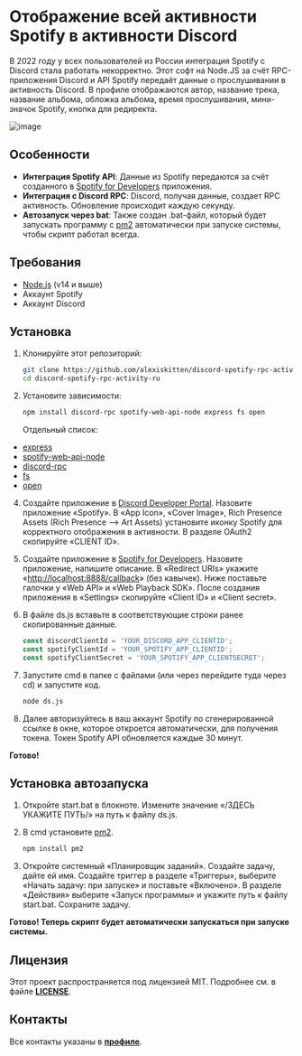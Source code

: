 # Отображение всей активности Spotify в активности Discord

В 2022 году у всех пользователей из России интеграция Spotify с Discord стала работать некорректно. Этот софт на Node.JS за счёт RPC-приложения Discord и API Spotify передаёт данные о прослушивании в активность Discord. В профиле отображаются автор, название трека, название альбома, обложка альбома, время прослушивания, мини-значок Spotify, кнопка для редиректа.

![image](https://github.com/user-attachments/assets/658a977d-f7b3-44ab-be08-64ef0b171b98)

## Особенности

- **Интеграция Spotify API**: Данные из Spotify передаются за счёт созданного в [Spotify for Developers](https://developer.spotify.com) приложения.
- **Интеграция с Discord RPC**: Discord, получая данные, создает RPC активность. Обновление происходит каждую секунду.
- **Автозапуск через bat**: Также создан .bat-файл, который будет запускать программу с [pm2](https://www.npmjs.com/package/pm2) автоматически при запуске системы, чтобы скрипт работал всегда.

## Требования

- [Node.js](https://nodejs.org) (v14 и выше)
- Аккаунт Spotify
- Аккаунт Discord

## Установка

1. Клонируйте этот репозиторий:
   
     ```bash
    git clone https://github.com/alexiskitten/discord-spotify-rpc-activity-ru.git
    cd discord-spotify-rpc-activity-ru
    ```
     
2. Установите зависимости:
   
     ```bash
     npm install discord-rpc spotify-web-api-node express fs open
    ```
     
     Отдельный список:
  - [express](https://www.npmjs.com/package/discord-rpc)
  - [spotify-web-api-node](https://www.npmjs.com/package/spotify-web-api-node)
  - [discord-rpc](https://www.npmjs.com/package/express)
  - [fs](https://www.npmjs.com/package/fs)
  - [open](https://www.npmjs.com/package/open)

4. Создайте приложение в [Discord Developer Portal](https://discord.com/developers/applications). Назовите приложение «Spotify». В «App Icon», «Cover Image», Rich Presence Assets (Rich Presence --> Art Assets) установите иконку Spotify для корректного отображения в активности. В разделе OAuth2 скопируйте «CLIENT ID».

5. Создайте приложение в [Spotify for Developers](https://developer.spotify.com/dashboard). Назовите приложение, напишите описание. В «Redirect URIs» укажите «[http://localhost:8888/callback](http://localhost:8888/callback)» (без кавычек). Ниже поставьте галочки у «Web API» и «Web Playback SDK». После создания приложения в «Settings» скопируйте «Client ID» и «Client secret».

6. В файле ds.js вставьте в соответствующие строки ранее скопированные данные.
   
   ```javascript
   const discordClientId = 'YOUR_DISCORD_APP_CLIENTID';
   const spotifyClientId = 'YOUR_SPOTIFY_APP_CLIENTID';
   const spotifyClientSecret = 'YOUR_SPOTIFY_APP_CLIENTSECRET';
   ```
7. Запустите cmd в папке с файлами (или через перейдите туда через cd) и запустите код.

   ```bash
   node ds.js
   ```
   
8. Далее авторизуйтесь в ваш аккаунт Spotify по сгенерированной ссылке в окне, которое откроется автоматически, для получения токена. Токен Spotify API обновляется каждые 30 минут.

  **Готово!**

## Установка автозапуска

1. Откройте start.bat в блокноте. Измените значение «/ЗДЕСЬ УКАЖИТЕ ПУТЬ/» на путь к файлу ds.js.
2. В cmd установите [pm2](https://www.npmjs.com/package/pm2).

   ```bash
   npm install pm2
   ```
3. Откройте системный «Планировщик заданий». Создайте задачу, дайте ей имя. Создайте триггер в разделе «Триггеры», выберите «Начать задачу: при запуске» и поставьте «Включено». В разделе «Действия» выберите «Запуск программы» и укажите путь к файлу start.bat. Сохраните задачу.

**Готово! Теперь скрипт будет автоматически запускаться при запуске системы.**
   
## Лицензия
Этот проект распространяется под лицензией MIT. Подробнее см. в файле **[LICENSE](LICENSE)**.

## Контакты
Все контакты указаны в **[профиле](https://github.com/alexiskitten)**.
